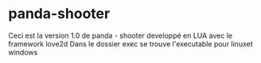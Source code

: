# panda-shooter

Ceci est la version 1.0 de panda - shooter developpé en LUA avec le framework love2d
Dans le dossier exec se trouve l'executable pour linuxet windows
